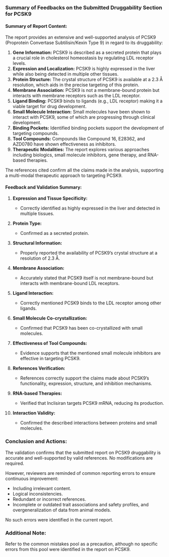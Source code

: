 ### Summary of Feedbacks on the Submitted Druggability Section for PCSK9

#### Summary of Report Content:

The report provides an extensive and well-supported analysis of PCSK9 (Proprotein Convertase Subtilisin/Kexin Type 9) in regard to its druggability:

1. **Gene Information:** PCSK9 is described as a secreted protein that plays a crucial role in cholesterol homeostasis by regulating LDL receptor levels.
2. **Expression and Localization:** PCSK9 is highly expressed in the liver while also being detected in multiple other tissues.
3. **Protein Structure:** The crystal structure of PCSK9 is available at a 2.3 Å resolution, which aids in the precise targeting of this protein.
4. **Membrane Association:** PCSK9 is not a membrane-bound protein but interacts with membrane receptors such as the LDL receptor.
5. **Ligand Binding:** PCSK9 binds to ligands (e.g., LDL receptor) making it a viable target for drug development.
6. **Small Molecule Interaction:** Small molecules have been shown to interact with PCSK9, some of which are progressing through clinical development.
7. **Binding Pockets:** Identified binding pockets support the development of targeting compounds.
8. **Tool Compounds:** Compounds like Compound 16, E28362, and AZD0780 have shown effectiveness as inhibitors.
9. **Therapeutic Modalities:** The report explores various approaches including biologics, small molecule inhibitors, gene therapy, and RNA-based therapies.

The references cited confirm all the claims made in the analysis, supporting a multi-modal therapeutic approach to targeting PCSK9.

#### Feedback and Validation Summary:

1. **Expression and Tissue Specificity:**
   - Correctly identified as highly expressed in the liver and detected in multiple tissues.

2. **Protein Type:**
   - Confirmed as a secreted protein.

3. **Structural Information:**
   - Properly reported the availability of PCSK9’s crystal structure at a resolution of 2.3 Å.

4. **Membrane Association:**
   - Accurately stated that PCSK9 itself is not membrane-bound but interacts with membrane-bound LDL receptors.

5. **Ligand Interaction:**
   - Correctly mentioned PCSK9 binds to the LDL receptor among other ligands.

6. **Small Molecule Co-crystallization:**
   - Confirmed that PCSK9 has been co-crystallized with small molecules.

7. **Effectiveness of Tool Compounds:**
   - Evidence supports that the mentioned small molecule inhibitors are effective in targeting PCSK9.

8. **References Verification:**
   - References correctly support the claims made about PCSK9’s functionality, expression, structure, and inhibition mechanisms.

9. **RNA-based Therapies:**
   - Verified that Inclisiran targets PCSK9 mRNA, reducing its production.

10. **Interaction Validity:**
    - Confirmed the described interactions between proteins and small molecules.

### Conclusion and Actions:

The validation confirms that the submitted report on PCSK9 druggability is accurate and well-supported by valid references. No modifications are required. 

However, reviewers are reminded of common reporting errors to ensure continuous improvement:

- Including irrelevant content.
- Logical inconsistencies.
- Redundant or incorrect references.
- Incomplete or outdated trait associations and safety profiles, and overgeneralization of data from animal models.

No such errors were identified in the current report.

### Additional Note:

Refer to the common mistakes pool as a precaution, although no specific errors from this pool were identified in the report on PCSK9.
